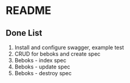 # README

## Done List
1. Install and configure swagger, example test
2. CRUD for beboks and create spec
3. Beboks - index spec
4. Beboks - update spec
5. Beboks - destroy spec
